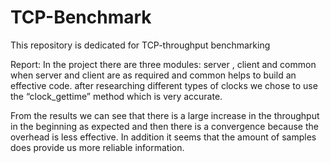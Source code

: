 # TCP-Benchmark
This repository is dedicated for TCP-throughput benchmarking

Report:
In the project there are three modules: server , client and common when server and client are as required and common helps to build an effective code.
after researching different types of clocks we chose to use the “clock_gettime” method which is very accurate.
 
From the results we can see that there is a large increase in the throughput in the beginning as expected and then there is a convergence because the overhead is less effective. In addition it seems that the amount of samples does provide us more reliable information.
